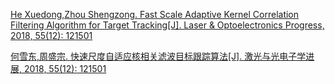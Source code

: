 [He Xuedong,Zhou Shengzong. Fast Scale Adaptive Kernel Correlation Filtering Algorithm for Target Tracking[J]. Laser & Optoelectronics Progress, 2018, 55(12): 121501](http://www.opticsjournal.net/Articles/Abstract?aid=OJ181216000069QnTqWs)

[何雪东,周盛宗. 快速尺度自适应核相关滤波目标跟踪算法[J]. 激光与光电子学进展, 2018, 55(12): 121501](http://kns.cnki.net/KCMS/detail/detail.aspx?dbcode=CJFQ&dbname=CJFDPREP&filename=JGDJ201812043&uid=WEEvREdxOWJmbC9oM1NjYkZCbDdrdXdSeHVVYnV0S2t0WlJzcW9xZ2k2ZkY=$R1yZ0H6jyaa0en3RxVUd8df-oHi7XMMDo7mtKT6mSmEvTuk11l2gFA!!&v=MTIxODk5bk5yWTlCWjRSOGVYMUx1eFlTN0RoMVQzcVRyV00xRnJDVVJMT2ZadVJyRnl6bFVyL05MeXJQWkxHNEg=)

